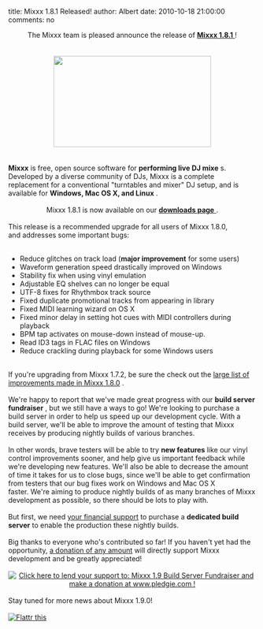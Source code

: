 title: Mixxx 1.8.1 Released!
author: Albert
date: 2010-10-18 21:00:00
comments: no

<div style="text-align: center;">The Mixxx team is pleased announce the release of <a href="http://www.mixxx.org/"><b>Mixxx 1.8.1</b>
</a>
!<br />
<br />
</div>
<br />
<div class="separator" style="clear: both; text-align: center;"><a href="{static}/images/1.8/screenshots/default-1000x580.png" imageanchor="1" style="margin-left: 1em; margin-right: 1em;"><img border="0" src="{static}/images/1.8/screenshots/default-1000x580.png" height="185" width="320" />
</a>
</div>
<br />
<br />
<b>Mixxx</b>
 is free, open source software for <b>performing live DJ mixe</b>
s. Developed by a diverse community of DJs, Mixxx is a complete replacement for a conventional "turntables and mixer" DJ setup, and is available for <b>Windows, Mac OS X, and Linux</b>
.<br />
<br />
<div style="text-align: center;">Mixxx 1.8.1 is now available on our <a href="http://www.mixxx.org/download/"><b>downloads page</b>
</a>
.</div>
<br />
This release is&nbsp;a recommended upgrade for all users of Mixxx 1.8.0, and&nbsp;addresses some important bugs:<br />
<br />
<ul><li>Reduce glitches on track load (<b>major improvement</b>
 for some users)&nbsp;</li>
<li>Waveform generation speed drastically improved on Windows</li>
<li>Stability fix when using vinyl emulation</li>
<li>Adjustable EQ shelves can no longer be equal</li>
<li>UTF-8 fixes for Rhythmbox track source</li>
<li>Fixed duplicate promotional tracks from appearing in library</li>
<li>Fixed MIDI learning wizard on OS X</li>
<li>Fixed minor delay in setting hot cues with MIDI controllers during playback</li>
<li>BPM tap activates on mouse-down instead of mouse-up.</li>
<li>Read ID3 tags in FLAC files on Windows</li>
<li>Reduce crackling during playback for some Windows users</li>
</ul>
<br />
<div>If you're upgrading from Mixxx 1.7.2, be sure the check out the <a href="{% url '/news/2010-10-05-mixxx-180-released.html' %}">large list of improvements made in Mixxx 1.8.0</a>
.<br />
<br />
We're happy to report that we've made great progress with our <b>build server fundraiser</b>
, but we still have a ways to go! We're looking to purchase a build server in order to help us speed up our development cycle. With a build server, we'll be able to improve the amount of testing that Mixxx receives by producing nightly builds of various branches.<br />
<br />
In other words, brave testers will be able to try&nbsp;<b>new features</b>
 like our vinyl control improvements sooner, and help give us important feedback while we're developing new features. We'll also be able to decrease the amount of time it takes for us to close bugs, since we'll be able to get confirmation from testers that our bug fixes work on Windows and Mac OS X faster.&nbsp;We're aiming to produce nightly builds of as many branches of Mixxx development as possible, so there should be lots to play with.<br />
<br />
But first, we need <a href="http://www.pledgie.com/campaigns/13624">your financial support</a>
 to purchase a <b>dedicated build server</b>
 to enable the production these nightly builds.<br />
<br />
Big thanks to everyone who's contributed so far! If you haven't yet had the opportunity, <a href="http://www.pledgie.com/campaigns/13624">a donation of any amount</a>
 will directly support Mixxx development and be greatly appreciated!<br />
<br />
<div style="text-align: center;"><a href="http://www.pledgie.com/campaigns/13624"><img alt="Click here to lend your support to: Mixxx 1.9 Build Server Fundraiser and make a donation at www.pledgie.com !" border="0" src="https://www.pledgie.com/campaigns/13624.png?skin_name=chrome" />
</a>
</div>
<div style="text-align: center;"><br />
</div>
<div style="text-align: left;">Stay tuned for more news about Mixxx 1.9.0!</div>
</div>
<a href="http://flattr.com/thing/71756/Mixxx-1-8-0" target="_blank"><br />
<img alt="Flattr this" border="0" src="https://api.flattr.com/button/button-compact-static-100x17.png" title="Flattr this" />
</a>
